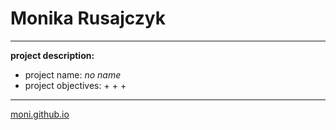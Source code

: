 # Monika Rusajczyk


***

**project description:**
* project name: *no name*
* project objectives: 
    + 
    +
    +

***

[moni.github.io](https://github.com/moni/moni.github.io)

